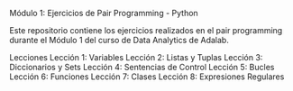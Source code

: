 Módulo 1: Ejercicios de Pair Programming - Python

Este repositorio contiene los ejercicios realizados en el pair programming durante el Módulo 1 del curso de Data Analytics de Adalab.

Lecciones
Lección 1: Variables
Lección 2: Listas y Tuplas
Lección 3: Diccionarios y Sets
Lección 4: Sentencias de Control
Lección 5: Bucles
Lección 6: Funciones
Lección 7: Clases
Lección 8: Expresiones Regulares
